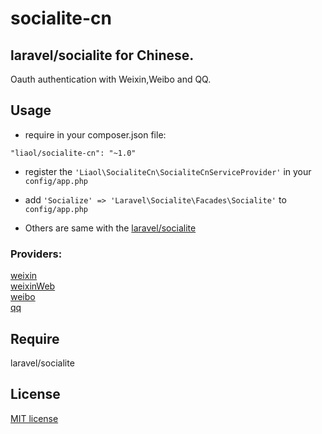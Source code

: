 # socialite-cn

## laravel/socialite for Chinese.

Oauth authentication with Weixin,Weibo and QQ.

## Usage

* require in your composer.json file:
```
"liaol/socialite-cn": "~1.0"
```

* register the  ```'Liaol\SocialiteCn\SocialiteCnServiceProvider'``` in your ```config/app.php```

* add ```'Socialize' => 'Laravel\Socialite\Facades\Socialite'``` to ```config/app.php```

* Others are same with the [laravel/socialite](http://laravel.com/docs/5.0/authentication#social-authentication)

### Providers:
[weixin](http://mp.weixin.qq.com/wiki/14/bb5031008f1494a59c6f71fa0f319c66.html)    
[weixinWeb](https://open.weixin.qq.com/cgi-bin/showdocument?action=dir_list&t=resource/res_list&verify=1&lang=zh_CN)     
[weibo](http://open.weibo.com/wiki/%E6%8E%88%E6%9D%83%E6%9C%BA%E5%88%B6)    
[qq](http://wiki.open.qq.com/wiki/website/OAuth2.0%E5%BC%80%E5%8F%91%E6%96%87%E6%A1%A3)    




## Require

laravel/socialite

## License

[MIT license](http://opensource.org/licenses/MIT)

